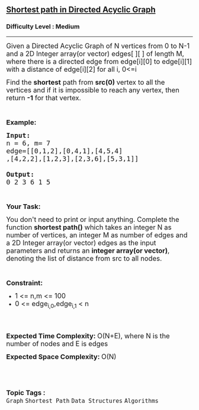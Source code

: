 <h2><a href="https://practice.geeksforgeeks.org/problems/shortest-path-in-undirected-graph/1">Shortest path in Directed Acyclic Graph</a></h2><h3>Difficulty Level : Medium</h3><hr><div class="problems_problem_content__Xm_eO"><p><span style="font-size:18px">Given a Directed Acyclic Graph of N vertices from 0 to N-1 and a 2D Integer array(or vector) edges[ ][ ] of length M, where there is a directed edge from edge[i][0] to edge[i][1] with a distance of edge[i][2] for all i, 0&lt;=i</span></p>

<p><span style="font-size:18px">Find the <strong>shortest</strong> path from <strong>src(0) </strong>vertex&nbsp;to all the vertices&nbsp;and if it is impossible to reach any vertex, then return&nbsp;<strong>-1</strong> for that vertex.</span></p>

<p>&nbsp;</p>

<p><strong><span style="font-size:18px">Example:</span></strong></p>

<pre><span style="font-size:18px"><strong>Input:</strong>
n = 6, m= 7
edge=[[0,1,2],[0,4,1],[4,5,4]
,[4,2,2],[1,2,3],[2,3,6],[5,3,1]]

<strong>Output:</strong>
0 2 3 6 1 5</span></pre>

<p>&nbsp;</p>

<p><span style="font-size:18px"><strong>Your Task:</strong></span></p>

<p><span style="font-size:18px">You don't need to print or input anything. Complete the function <strong>shortest path()</strong>&nbsp;which takes an integer N as number of vertices, an integer M as number of edges and a&nbsp;2D Integer array(or vector)&nbsp;edges as the input parameters and returns an <strong>integer array(or vector)</strong>, denoting&nbsp;the list&nbsp;of distance from src to all nodes.</span></p>

<p>&nbsp;</p>

<p><span style="font-size:18px"><strong>Constraint:</strong></span></p>

<ul>
	<li><span style="font-size:18px">1 &lt;= n,m &lt;= 100</span></li>
	<li><span style="font-size:18px">0 &lt;= edge<sub>i,0</sub>,edge<sub>i,1</sub>&nbsp;&lt;&nbsp;n</span><br>
	&nbsp;</li>
</ul>

<p>&nbsp;</p>

<p><span style="font-size:18px"><strong>Expected Time Complexity:&nbsp;</strong>O(N+E), where N is the number of nodes and E is edges</span></p>

<p><span style="font-size:18px"><strong>Expected Space Complexity:&nbsp;</strong>O(N)</span></p>

<p>&nbsp;</p>
</div><br><p><span style=font-size:18px><strong>Topic Tags : </strong><br><code>Graph</code>&nbsp;<code>Shortest Path</code>&nbsp;<code>Data Structures</code>&nbsp;<code>Algorithms</code>&nbsp;